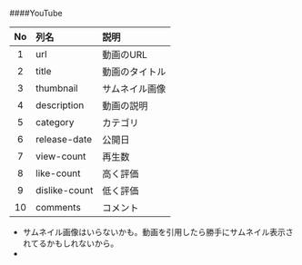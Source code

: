 ####YouTube

|No|列名|説明|  
|:---:|:---|:---|  
|1|url|動画のURL|
|2|title|動画のタイトル|
|3|thumbnail|サムネイル画像|
|4|description|動画の説明|
|5|category|カテゴリ|
|6|release-date|公開日|
|7|view-count|再生数|
|8|like-count|高く評価|
|9|dislike-count|低く評価|
|10|comments|コメント|

* サムネイル画像はいらないかも。動画を引用したら勝手にサムネイル表示されてるかもしれないから。
* 
